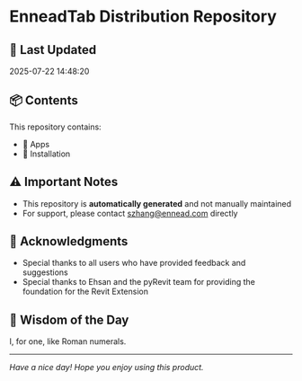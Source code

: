 # EnneadTab Distribution Repository

## 📅 Last Updated
2025-07-22 14:48:20



## 📦 Contents
This repository contains:
- 📂 Apps
- 📂 Installation

## ⚠️ Important Notes
- This repository is **automatically generated** and not manually maintained
- For support, please contact szhang@ennead.com directly

## 🙏 Acknowledgments
- Special thanks to all users who have provided feedback and suggestions
- Special thanks to Ehsan and the pyRevit team for providing the foundation for the Revit Extension

## 💭 Wisdom of the Day
I, for one, like Roman numerals.

---
*Have a nice day! Hope you enjoy using this product.*
